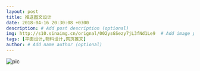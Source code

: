 ```yaml
---
layout: post
title: 推送图文设计
date: 2018-04-16 20:30:08 +0300
description: # Add post description (optional)
img: http://s10.sinaimg.cn/orignal/002ysGSezy7jL3fNd1Le9  # Add image post (optional)
tags: [平面设计,物料设计,网页推文] 
author: # Add name author (optional)
---
```



![pic](http://s12.sinaimg.cn/orignal/002ysGSezy7jL3e3cz95b)

